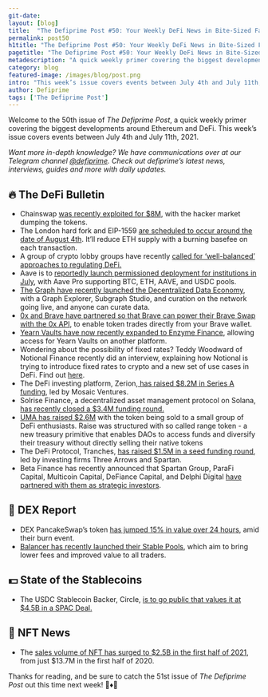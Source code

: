 ```yaml
---
git-date:
layout: [blog]
title:  "The Defiprime Post #50: Your Weekly DeFi News in Bite-Sized Fashion"
permalink: post50
h1title: "The Defiprime Post #50: Your Weekly DeFi News in Bite-Sized Fashion"
pagetitle: "The Defiprime Post #50: Your Weekly DeFi News in Bite-Sized Fashion"
metadescription: "A quick weekly primer covering the biggest developments around Ethereum and DeFi. This week’s issue covers events between July 4th and July 11th, 2021"
category: blog
featured-image: /images/blog/post.png
intro: "This week’s issue covers events between July 4th and July 11th, 2021"
author: Defiprime
tags: ['The Defiprime Post']
---
```


Welcome to the 50th issue of _The Defiprime Post_, a quick weekly primer covering the biggest developments around Ethereum and DeFi. This week’s issue covers events between July 4th and July 11th, 2021.

_Want more in-depth knowledge? We have communications over at our Telegram channel [@defiprime](https://t.me/defiprime). Check out defiprime’s latest news, interviews, guides and more with daily updates._


## 🔥 The DeFi Bulletin

* Chainswap [was recently exploited for $8M](https://twitter.com/defiprime/status/1413995276759490563), with the hacker market dumping the tokens. 
* The London hard fork and EIP-1559 [are scheduled to occur around the date of August 4th](https://decrypt.co/75349/ethereum-update-reduce-eth-supply-likely-coming-august). It’ll reduce ETH supply with a burning basefee on each transaction. 
* A group of crypto lobby groups have recently [called for ‘well-balanced’ approaches to regulating DeFi.](https://www.theblockcrypto.com/post/110506/crypto-lobbyists-put-defi-proposals-to-fatf-in-open-letter)
* Aave is to [reportedly launch permissioned deployment for institutions in July](https://cointelegraph.com/news/aave-to-launch-permissioned-deployment-for-institutions-in-july), with Aave Pro supporting BTC, ETH, AAVE, and USDC pools.
* [The Graph have recently launched the Decentralized Data Economy](https://thegraph.com/blog/curation-live), with a Graph Explorer, Subgraph Studio, and curation on the network going live, and anyone can curate data.
* [0x and Brave have partnered so that Brave can power their Brave Swap with the 0x API](https://blog.0x.org/0x-brave-partner-to-make-crypto-and-defi-more-accessible/), to enable token trades directly from your Brave wallet.
* [Yearn Vaults have now recently expanded to Enzyme Finance](https://discord.gg/biden), allowing access for Yearn Vaults on another platform.
* Wondering about the possibility of fixed rates? Teddy Woodward of Notional Finance recently did an interview, explaining how Notional is trying to introduce fixed rates to crypto and a new set of use cases in DeFi. Find out [here](https://defiprime.com/notional).
* The DeFi investing platform, Zerion,[ has raised $8.2M in Series A funding](https://www.theblockcrypto.com/post/110675/defi-investing-platform-zerion-series-a-funding), led by Mosaic Ventures.
* Solrise Finance, a decentralized asset management protocol on Solana, [has recently closed a $3.4M funding round.](https://cryptobriefing.com/solana-project-solrise-closes-3-4-million-funding-round/)
* [UMA has raised $2.6M](https://medium.com/uma-project/uma-raises-2-6mm-in-the-pilot-of-the-range-token-de5be578fa5e) with the token being sold to a small group of DeFi enthusiasts. Raise was structured with so called range token - a new treasury primitive that enables DAOs to access funds and diversify their treasury without directly selling their native tokens
* The DeFi Protocol, Tranches, [has raised $1.5M in a seed funding round](https://www.coindesk.com/tranchess-defi-seed-funding-three-arrows-capital-spartan-group), led by investing firms Three Arrows and Spartan.
* Beta Finance has recently announced that Spartan Group, ParaFi Capital, Multicoin Capital, DeFiance Capital, and Delphi Digital [have partnered with them as strategic investors](https://medium.com/beta-finance/announcing-investors-of-beta-finance-51eff7e98d).


## 💱 DEX Report

* DEX PancakeSwap’s token [has jumped 15% in value over 24 hours](https://www.coindesk.com/defi-exchange-pancakeswap-token-burn-price-jump), amid their burn event.
* [Balancer has recently launched their Stable Pools](https://medium.com/balancer-protocol/balancer-launches-stable-pools-1419b5b9a7e7), which aim to bring lower fees and improved value to all traders.


## 💵 State of the Stablecoins

* The USDC Stablecoin Backer, Circle, [is to go public that values it at $4.5B in a SPAC Deal.](https://www.coindesk.com/usdc-backer-circle-to-go-public-in-spac-deal)


## 💎 NFT News

* The [sales volume of NFT has surged to $2.5B in the first half of 2021](https://www.reuters.com/technology/nft-sales-volume-surges-25-bln-2021-first-half-2021-07-05/), from just $13.7M in the first half of 2020.

Thanks for reading, and be sure to catch the 51st issue of _The Defiprime Post_ out this time next week! 👋♦️👋